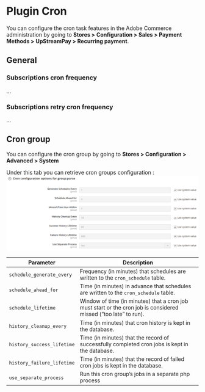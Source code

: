 # Plugin Cron

You can configure the cron task features in the Adobe Commerce administration by going to **Stores > Configuration > Sales > Payment Methods > UpStreamPay > Recurring payment**.

## General

### Subscriptions cron frequency
...

### Subscriptions retry cron frequency
...

## Cron group

You can configure the cron group by going to **Stores > Configuration > Advanced > System**

Under this tab you can retrieve cron groups configuration :
![CRON_GROUP](images/04-01.png)

| Parameter                  | Description                                                                                                      |
|----------------------------|------------------------------------------------------------------------------------------------------------------|
| `schedule_generate_every`  | Frequency (in minutes) that schedules are written to the `cron_schedule` table.                                  |
| `schedule_ahead_for`       | Time (in minutes) in advance that schedules are written to the `cron_schedule` table.                            |
| `schedule_lifetime`        | Window of time (in minutes) that a cron job must start or the cron job is considered missed (“too late” to run). |
| `history_cleanup_every`    | Time (in minutes) that cron history is kept in the database.                                                     |
| `history_success_lifetime` | Time (in minutes) that the record of successfully completed cron jobs is kept in the database.                   |
| `history_failure_lifetime` | Time (in minutes) that the record of failed cron jobs is kept in the database.                                   |
| `use_separate_process`     | Run this cron group’s jobs in a separate php process                                                             |